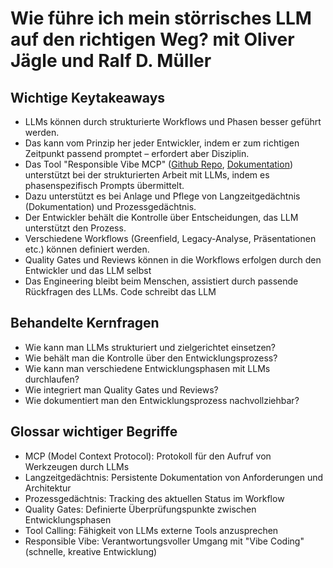 # Wie führe ich mein störrisches LLM auf den richtigen Weg? mit Oliver Jägle und Ralf D. Müller

## Wichtige Keytakeaways

- LLMs können durch strukturierte Workflows und Phasen besser geführt werden.
- Das kann vom Prinzip her jeder Entwickler, indem er zum richtigen Zeitpunkt passend promptet – erfordert aber Disziplin.
- Das Tool "Responsible Vibe MCP" ([Github Repo](https://github.com/mrsimpson/vibe-feature-mcp), [Dokumentation](https://mrsimpson.github.io/responsible-vibe-mcp/)) unterstützt bei der strukturierten Arbeit mit LLMs, indem es phasenspezifisch Prompts übermittelt.
- Dazu unterstützt es bei Anlage und Pflege von Langzeitgedächtnis (Dokumentation) und Prozessgedächtnis.
- Der Entwickler behält die Kontrolle über Entscheidungen, das LLM unterstützt den Prozess.
- Verschiedene Workflows (Greenfield, Legacy-Analyse, Präsentationen etc.) können definiert werden.
- Quality Gates und Reviews können in die Workflows erfolgen durch den Entwickler und das LLM selbst
- Das Engineering bleibt beim Menschen, assistiert durch passende Rückfragen des LLMs. Code schreibt das LLM

## Behandelte Kernfragen

- Wie kann man LLMs strukturiert und zielgerichtet einsetzen?
- Wie behält man die Kontrolle über den Entwicklungsprozess?
- Wie kann man verschiedene Entwicklungsphasen mit LLMs durchlaufen?
- Wie integriert man Quality Gates und Reviews?
- Wie dokumentiert man den Entwicklungsprozess nachvollziehbar?

## Glossar wichtiger Begriffe

- MCP (Model Context Protocol): Protokoll für den Aufruf von Werkzeugen durch LLMs
- Langzeitgedächtnis: Persistente Dokumentation von Anforderungen und Architektur
- Prozessgedächtnis: Tracking des aktuellen Status im Workflow
- Quality Gates: Definierte Überprüfungspunkte zwischen Entwicklungsphasen
- Tool Calling: Fähigkeit von LLMs externe Tools anzusprechen
- Responsible Vibe: Verantwortungsvoller Umgang mit "Vibe Coding" (schnelle, kreative Entwicklung)
